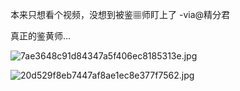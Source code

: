 本来只想看个视频，没想到被鉴▦师盯上了 -via@精分君

真正的鉴黄师...

![7ae3648c91d84347a5f406ec8185313e.jpg](https://wxlzmt.github.io/cdn1/ext/qw/groups/30106/7ae3648c91d84347a5f406ec8185313e.jpg)

![20d529f8eb7447af8ae1ec8e377f7562.jpg](https://wxlzmt.github.io/cdn1/ext/qw/groups/30106/20d529f8eb7447af8ae1ec8e377f7562.jpg)
